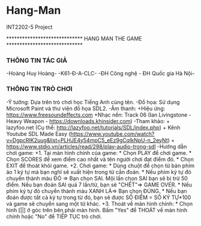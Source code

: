 # Hang-Man
INT2202-5 Project


***************************** HANG MAN THE GAME *****************************

### THÔNG TIN TÁC GIẢ ###
-Hoàng Huy Hoàng-
-K61-Đ-A-CLC-
-ĐH Công nghệ - ĐH Quốc gia Hà Nội-
### THÔNG TIN TRÒ CHƠI ###
-Ý tưởng: Dựa trên trò chơi học Tiếng Anh cùng tên.
-Đồ họa: Sử dụng Microsoft Paint và thư viện đồ họa SDL2.
-Âm thanh: +Hiệu ứng: https://www.freesoundeffects.com
	   +Nhạc nền:  Track 06 (Ian Livingstone - Heavy Weapon - https://downloads.khinsider.com)
-Tham khảo: + lazyfoo.net (Cụ thể: http://lazyfoo.net/tutorials/SDL/index.php)
	    + Kênh Youtube SDL Made Easy 
	     (https://www.youtube.com/watch?v=DgpcRIK2uug&list=PLHJE4y54mpC5_eEz9gCqIkNpU-n_2eyNt)
	    + https://www.stdio.vn/articles/read/298/play-audio-trong-sdl
-Hướng dẫn chơi game:
   +1. Tại màn hình chính của game: * Chọn PLAY để chơi game.
				    * Chọn SCORES để xem điểm cao nhất và tên người chơi đạt điểm đó.
				    * Chọn EXIT để thoát khỏi game.
   +2. Chơi game: * Dùng chuột để chọn từ bàn phím ảo 1 ký tự mà bạn nghĩ sẽ xuất hiện trong từ cần đoán.
		  * Nếu phím ký tự đó chuyển thành màu ĐỎ => Bạn chọn SAI. Mội lần chọn SAI bạn sẽ bị trừ 50 điểm.
		    Nếu bạn đoán SAI quá 7 lần/từ, bạn sẽ "CHẾT"=> GAME OVER.
		  * Nếu phím ký tự đó chuyển thành màu XANH LÁ=> Bạn chọn ĐÚNG.
		  * Nếu bạn đoán được tất cả ký tự trong từ đó, bạn sẽ được SỐ ĐIỂM = SỐ KÝ TỰ*100 và game sẽ 
		    chuyển sang một từ khác.
   +3. Thoát về màn hình chính: * Chọn hình [||] ở góc trên bên phải màn hình. 
                                  Bấm "Yes" để THOÁT về màn hình chính hoặc "No" để TIẾP TỤC trò chơi.

